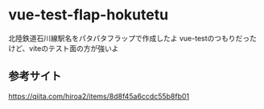 # vue-test-flap-hokutetu
北陸鉄道石川線駅名をパタパタフラップで作成したよ
vue-testのつもりだったけど、viteのテスト面の方が強いよ
## 参考サイト
https://qiita.com/hiroa2/items/8d8f45a6ccdc55b8fb01
